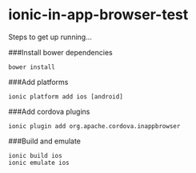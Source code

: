 # ionic-in-app-browser-test

Steps to get up running...

###Install bower dependencies

```
bower install
```

###Add platforms
```
ionic platform add ios [android]
```

###Add cordova plugins
```
ionic plugin add org.apache.cordova.inappbrowser
```

###Build and emulate
```
ionic build ios
ionic emulate ios
```
